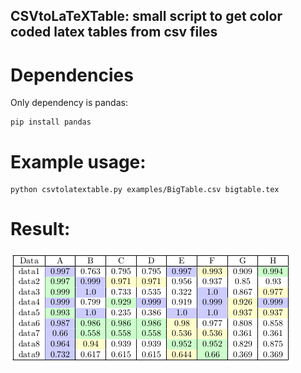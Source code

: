 ## CSVtoLaTeXTable: small script to get color coded latex tables from csv files
# Dependencies
Only dependency is pandas:
```
pip install pandas
```
# Example usage:
```
python csvtolatextable.py examples/BigTable.csv bigtable.tex
```
# Result:
![colorized table](images/bigtable.png)
